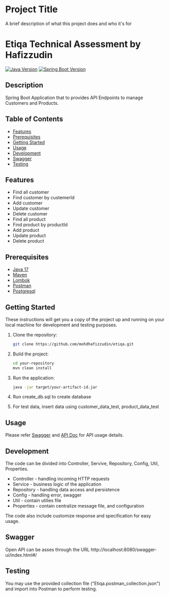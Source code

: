 
# Project Title

A brief description of what this project does and who it's for

# Etiqa Technical Assessment by Hafizzudin

[![Java Version](https://img.shields.io/badge/java-17-green.svg)](https://www.oracle.com/java/technologies/javase/jdk17-archive-downloads.html)
[![Spring Boot Version](https://img.shields.io/badge/spring--boot-3.2.1-green.svg)](https://spring.io/projects/spring-boot)

## Description

Spring Boot Application that to provides API Endpoints to manage Customers and Products.

## Table of Contents

- [Features](#features)
- [Prerequisites](#prerequisites)
- [Getting Started](#getting-started)
- [Usage](#usage)
- [Development](#development)
- [Swagger](#swagger)
- [Testing](#testing)

## Features

- Find all customer
- Find customer by custemerId
- Add customer
- Update customer
- Delete customer
- Find all product
- Find product by productId
- Add product
- Update product
- Delete product


## Prerequisites

- [Java 17](https://www.oracle.com/java/technologies/javase/jdk17-archive-downloads.html)
- [Maven](https://maven.apache.org/)
- [Lombok](https://projectlombok.org/) 
- [Postman](https://www.postman.com/api-platform/api-testing/)
- [Postgresql](https://www.postgresql.org/)

## Getting Started

These instructions will get you a copy of the project up and running on your local machine for development and testing purposes.

1. Clone the repository:

    ```bash
    git clone https://github.com/mohdhafizzudin/etiqa.git
    ```

2. Build the project:

    ```bash
    cd your-repository
    mvn clean install
    ```

3. Run the application:

    ```bash
    java -jar target/your-artifact-id.jar
    ```

4. Run create_db.sql to create database
5. For test data, insert data using customer_data_test, product_data_test

## Usage

Please refer [Swagger](http://localhost:8080/swagger-ui/index.html#/) and [API Doc](http://localhost:8080/v3/api-docs/http) for API usage details.

## Development

The code can be divided into Controller, Servive, Repository, Config, Util, Properties.
- Controller - handling incoming HTTP requests
- Service - business logic of the application
- Repository - handling data access and persistence
- Config - handling error, swagger
- Util - contain utilies file
- Properties - contain centralize message file, and configuration

The code also include customize response and specification for easy usage.

## Swagger

Open API can be asses through the URL
http://localhost:8080/swagger-ui/index.html#/

## Testing

You may use the provided collection file ("Etiqa.postman_collection.json") and import into Postman to perform testing.